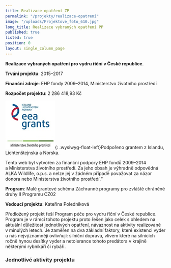 ```yaml
---
title: Realizace opatření ZP
permalink: "/projekty/realizace-opatreni"
image: "/uploads/Projektove_foto_610.jpg"
long_title: Realizace vybraných opatření PP
published: true
listed: true
position: 0
layout: single_column_page
---
```

**Realizace vybraných opatření pro vydru říční v České republice**.

**Trvání projektu**: 2015–2017

**Finanční zdroje**: EHP fondy 2009–2014, Ministerstvo životního
prostředí

**Rozpočet projektu**: 2 286 418,93 Kč

![](/uploads/loga_mgs_stojato_mm.jpg){: .wysiwyg-float-left}Podpořeno
grantem z Islandu, Lichtenštejnska a Norska.

Tento web byl vytvořen za finanční podpory EHP fondů 2009–2014
a Ministerstva životního prostředí. Za jeho obsah je výhradně odpovědná
ALKA Wildlife, o.p.s. a nelze jej v žádném případě považovat za názor
donora nebo Ministerstva životního prostředí.“

<div class="clearfix"></div>

**Program**: Malé grantové schéma Záchranné programy pro zvláště
chráněné druhy II Programu CZ02

**Vedoucí projektu**: Kateřina Poledníková

Předložený projekt řeší Program péče pro vydru říční v České republice.
Program je v rámci tohoto projektu proto řešen jako celek s ohledem na
aktuální důležitost jednotlivých opatření, návaznost na aktivity
realizované v minulých letech. Je zaměřen na dva základní faktory, které
existenci vyder u nás nejvýznamněji ovlivňují: silniční doprava, vlivem
které na silnicích ročně hynou desítky vyder a netolerance tohoto
predátora v krajině některými rybníkáři či rybáři.

### Jednotlivé aktivity projektu
